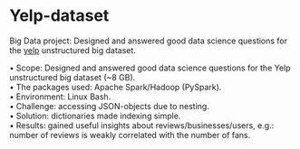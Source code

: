 # Yelp-dataset
Big Data project: Designed and answered good data science questions for the [yelp](https//:www.yelp.co.uk) unstructured big dataset.

•	Scope: Designed and answered good data science questions for the Yelp unstructured big dataset (~8 GB). </br>
•	The packages used: Apache Spark/Hadoop (PySpark). </br>
•	Environment: Linux Bash. </br>
•	Challenge: accessing JSON-objects due to nesting. </br>
•	Solution: dictionaries made indexing simple. </br>
•	Results: gained useful insights about reviews/businesses/users, e.g.: number of reviews is weakly correlated with the number of fans. 
